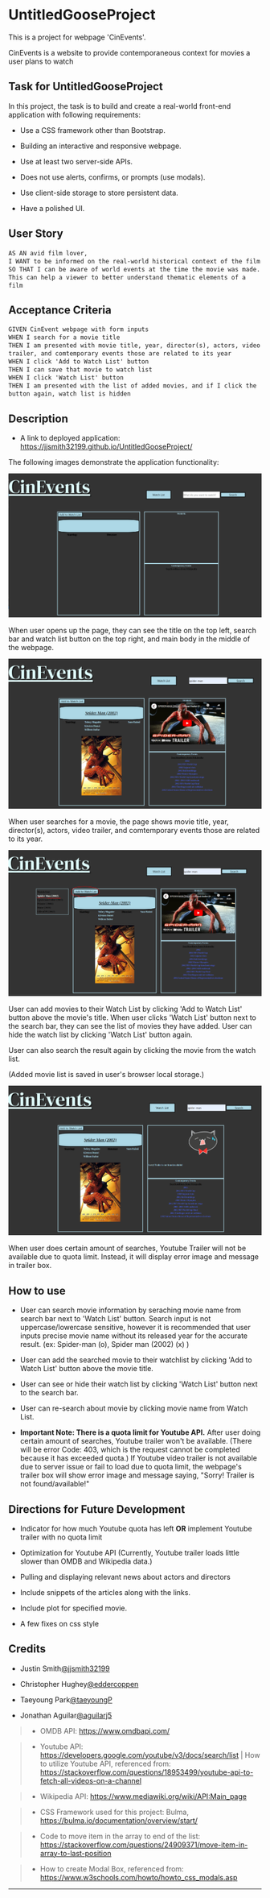 # UntitledGooseProject
This is a project for webpage 'CinEvents'.

CinEvents is a website to provide contemporaneous context for movies a user plans to watch


## Task for UntitledGooseProject

In this project, the task is to build and create a real-world front-end application with following requirements:

* Use a CSS framework other than Bootstrap.

* Building an interactive and responsive webpage.

* Use at least two server-side APIs.

* Does not use alerts, confirms, or prompts (use modals).

* Use client-side storage to store persistent data.

* Have a polished UI.


## User Story

```
AS AN avid film lover,
I WANT to be informed on the real-world historical context of the film
SO THAT I can be aware of world events at the time the movie was made. This can help a viewer to better understand thematic elements of a film

```

## Acceptance Criteria
```
GIVEN CinEvent webpage with form inputs
WHEN I search for a movie title
THEN I am presented with movie title, year, director(s), actors, video trailer, and comtemporary events those are related to its year 
WHEN I click 'Add to Watch List' button
THEN I can save that movie to watch list
WHEN I click 'Watch List' button
THEN I am presented with the list of added movies, and if I click the button again, watch list is hidden
```

## Description

* A link to deployed application: https://jjsmith32199.github.io/UntitledGooseProject/

The following images demonstrate the application functionality:

![CinEvents Webpage.](./assets/images/CinEvents_1.png)

When user opens up the page, they can see the title on the top left, search bar and watch list button on the top right, and main body in the middle of the webpage. 

![CinEvents Webpage with result.](./assets/images/CinEvents_Search.png)

When user searches for a movie, the page shows movie title, year, director(s), actors, video trailer, and comtemporary events those are related to its year.

![Watch List for CinEvents Webpage.](./assets/images/CinEvents_Watch_list.png)

User can add movies to their Watch List by clicking 'Add to Watch List' button above the movie's title. When user clicks 'Watch List' button next to the search bar, they can see the list of movies they have added. User can hide the watch list by clicking 'Watch List' button again. 

User can also search the result again by clicking the movie from the watch list.

(Added movie list is saved in user's browser local storage.)

![Youtube reached quota limit or video not available](./assets/images/CinEvents_Search_yt_error.png)

When user does certain amount of searches, Youtube Trailer will not be available due to quota limit. Instead, it will display error image and message in trailer box. 


## How to use

* User can search movie information by seraching movie name from search bar next to 'Watch List' button. Search input is not uppercase/lowercase sensitive, however it is recommended that user inputs precise movie name without its released year for the accurate result. (ex: Spider-man (o),  Spider man (2002) (x) )

* User can add the searched movie to their watchlist by clicking 'Add to Watch List' button above the movie title. 

* User can see or hide their watch list by clicking 'Watch List' button next to the search bar. 

* User can re-search about movie by clicking movie name from Watch List.

* **Important Note: There is a quota limit for Youtube API.** After user doing certain amount of searches, Youtube trailer won't be available. (There will be error Code: 403, which is the request cannot be completed because it has exceeded quota.) If Youtube video trailer is not available due to server issue or fail to load due to quota limit, the webpage's trailer box will show error image and message saying, "Sorry! Trailer is not found/available!" 


## Directions for Future Development

* Indicator for how much Youtube quota has left **OR** implement Youtube trailer with no quota limit

* Optimization for Youtube API (Currently, Youtube trailer loads little slower than OMDB and Wikipedia data.)

* Pulling and displaying relevant news about actors and directors

* Include snippets of the articles along with the links.

* Include plot for specified movie.

* A few fixes on css style


## Credits

* Justin Smith[@jjsmith32199](https://github.com/jjsmith32199)

* Christopher Hughey[@eddercoppen](https://github.com/eddercoppen)

* Taeyoung Park[@taeyoungP](https://github.com/taeyoungP)

* Jonathan Aguilar[@aguilarj5](https://github.com/jjsmith32199)



> * OMDB API: https://www.omdbapi.com/

> * Youtube API: https://developers.google.com/youtube/v3/docs/search/list  |  How to utilize Youtube API, referenced from: https://stackoverflow.com/questions/18953499/youtube-api-to-fetch-all-videos-on-a-channel 

> * Wikipedia API: https://www.mediawiki.org/wiki/API:Main_page 

> * CSS Framework used for this project: Bulma, https://bulma.io/documentation/overview/start/ 

> * Code to move item in the array to end of the list: https://stackoverflow.com/questions/24909371/move-item-in-array-to-last-position

> * How to create Modal Box, referenced from: https://www.w3schools.com/howto/howto_css_modals.asp 

- - -